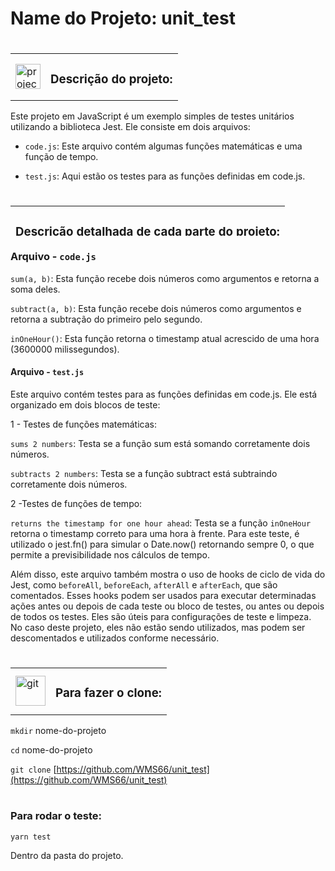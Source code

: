 # Name do Projeto: unit_test

#

<table class="descricao">
<td>
  <div>
    <img width="40" height="40" src="https://img.icons8.com/nolan/64/project.png" alt="project"/>
  </div>
</td>

<td>
  <div>

### Descrição do projeto:

  </div>
</td>

</table>

Este projeto em JavaScript é um exemplo simples de testes unitários utilizando a biblioteca Jest. Ele consiste em dois arquivos:

-   `code.js`: Este arquivo contém algumas funções matemáticas e uma função de tempo.

-   `test.js`: Aqui estão os testes para as funções definidas em code.js.

#

<table class="descricao-detalhada>
<td>
  <div>
    <img width="48" height="48" src="https://img.icons8.com/color/48/documents-folder.png" alt="documents-folder"/>
  </div>
</td>

<td>
<div>

### Descrição detalhada de cada parte do projeto:</div></td>

</table>

### Arquivo - `code.js`

`sum(a, b)`: Esta função recebe dois números como argumentos e retorna a soma deles.

`subtract(a, b)`: Esta função recebe dois números como argumentos e retorna a subtração do primeiro pelo segundo.

`inOneHour()`: Esta função retorna o timestamp atual acrescido de uma hora (3600000 milissegundos).

#### Arquivo - `test.js`

Este arquivo contém testes para as funções definidas em code.js. Ele está organizado em dois blocos de teste:

1 - Testes de funções matemáticas:

`sums 2 numbers`: Testa se a função sum está somando corretamente dois números.

`subtracts 2 numbers`: Testa se a função subtract está subtraindo corretamente dois números.

2 -Testes de funções de tempo:

`returns the timestamp for one hour ahead`: Testa se a função `inOneHour` retorna o timestamp correto para uma hora à frente. Para este teste, é utilizado o jest.fn() para simular o Date.now() retornando sempre 0, o que permite a previsibilidade nos cálculos de tempo.

Além disso, este arquivo também mostra o uso de hooks de ciclo de vida do Jest, como `beforeAll`, `beforeEach`, `afterAll` e `afterEach`, que são comentados. Esses hooks podem ser usados para executar determinadas ações antes ou depois de cada teste ou bloco de testes, ou antes ou depois de todos os testes. Eles são úteis para configurações de teste e limpeza. No caso deste projeto, eles não estão sendo utilizados, mas podem ser descomentados e utilizados conforme necessário.

#

<table class="clone" border="0px">
<td>
  <div>
  <img width="48" height="48" src="https://img.icons8.com/color/48/git.png" alt="git"/>

  </div>
</td>
<td>
  <div>

### Para fazer o clone:

  </div>
</td>
</table>

`mkdir` nome-do-projeto

`cd` nome-do-projeto

`git clone` [https://github.com/WMS66/unit_test](https://github.com/WMS66/unit_test)

#

### Para rodar o teste:

`yarn test`

Dentro da pasta do projeto.
